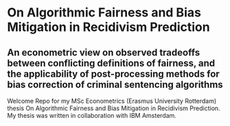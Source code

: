 # On Algorithmic Fairness and Bias Mitigation in Recidivism Prediction
## An econometric view on observed tradeoffs between conflicting definitions of fairness, and the applicability of post-processing methods for bias correction of criminal sentencing algorithms

Welcome Repo for my MSc Econometrics (Erasmus University Rotterdam) thesis On Algorithmic Fairness and Bias Mitigation in Recidivism Prediction. My thesis was written in collaboration with IBM Amsterdam.
